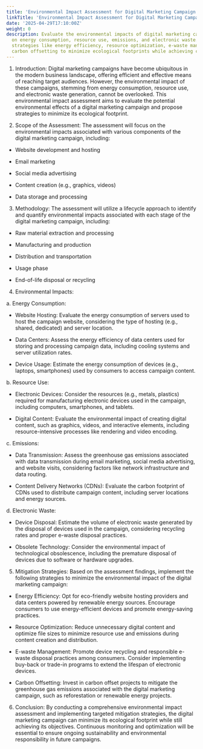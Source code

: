 ```yaml
---
title: 'Environmental Impact Assessment for Digital Marketing Campaign:'
linkTitle: 'Environmental Impact Assessment for Digital Marketing Campaign:'
date: '2025-04-29T17:10:00Z'
weight: 0
description: Evaluate the environmental impacts of digital marketing campaigns, focusing
  on energy consumption, resource use, emissions, and electronic waste. Implement
  strategies like energy efficiency, resource optimization, e-waste management, and
  carbon offsetting to minimize ecological footprints while achieving campaign goals.
---
```



1. Introduction:
Digital marketing campaigns have become ubiquitous in the modern business landscape, offering efficient and effective means of reaching target audiences. However, the environmental impact of these campaigns, stemming from energy consumption, resource use, and electronic waste generation, cannot be overlooked. This environmental impact assessment aims to evaluate the potential environmental effects of a digital marketing campaign and propose strategies to minimize its ecological footprint.

2. Scope of the Assessment:
The assessment will focus on the environmental impacts associated with various components of the digital marketing campaign, including:

- Website development and hosting

- Email marketing

- Social media advertising

- Content creation (e.g., graphics, videos)

- Data storage and processing

3. Methodology:
The assessment will utilize a lifecycle approach to identify and quantify environmental impacts associated with each stage of the digital marketing campaign, including:

- Raw material extraction and processing

- Manufacturing and production

- Distribution and transportation

- Usage phase

- End-of-life disposal or recycling

4. Environmental Impacts:

a. Energy Consumption:

- Website Hosting: Evaluate the energy consumption of servers used to host the campaign website, considering the type of hosting (e.g., shared, dedicated) and server location.

- Data Centers: Assess the energy efficiency of data centers used for storing and processing campaign data, including cooling systems and server utilization rates.

- Device Usage: Estimate the energy consumption of devices (e.g., laptops, smartphones) used by consumers to access campaign content.

b. Resource Use:

- Electronic Devices: Consider the resources (e.g., metals, plastics) required for manufacturing electronic devices used in the campaign, including computers, smartphones, and tablets.

- Digital Content: Evaluate the environmental impact of creating digital content, such as graphics, videos, and interactive elements, including resource-intensive processes like rendering and video encoding.

c. Emissions:

- Data Transmission: Assess the greenhouse gas emissions associated with data transmission during email marketing, social media advertising, and website visits, considering factors like network infrastructure and data routing.

- Content Delivery Networks (CDNs): Evaluate the carbon footprint of CDNs used to distribute campaign content, including server locations and energy sources.

d. Electronic Waste:

- Device Disposal: Estimate the volume of electronic waste generated by the disposal of devices used in the campaign, considering recycling rates and proper e-waste disposal practices.

- Obsolete Technology: Consider the environmental impact of technological obsolescence, including the premature disposal of devices due to software or hardware upgrades.

5. Mitigation Strategies:
Based on the assessment findings, implement the following strategies to minimize the environmental impact of the digital marketing campaign:

- Energy Efficiency: Opt for eco-friendly website hosting providers and data centers powered by renewable energy sources. Encourage consumers to use energy-efficient devices and promote energy-saving practices.

- Resource Optimization: Reduce unnecessary digital content and optimize file sizes to minimize resource use and emissions during content creation and distribution.

- E-waste Management: Promote device recycling and responsible e-waste disposal practices among consumers. Consider implementing buy-back or trade-in programs to extend the lifespan of electronic devices.

- Carbon Offsetting: Invest in carbon offset projects to mitigate the greenhouse gas emissions associated with the digital marketing campaign, such as reforestation or renewable energy projects.

6. Conclusion:
By conducting a comprehensive environmental impact assessment and implementing targeted mitigation strategies, the digital marketing campaign can minimize its ecological footprint while still achieving its objectives. Continuous monitoring and optimization will be essential to ensure ongoing sustainability and environmental responsibility in future campaigns.

<!-- Unsupported block type: child_database -->